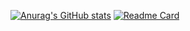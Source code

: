 [![Anurag's GitHub stats](https://github-readme-stats.vercel.app/api?username=sushiistellar&count_private=true&show_icons=true&theme=midnight-purple)](https://github.com/anuraghazra/github-readme-stats)
[![Readme Card](https://github-readme-stats.vercel.app/api/pin/?username=anuraghazra&repo=github-readme-stats)](https://github.com/anuraghazra/github-readme-stats)
